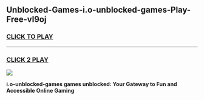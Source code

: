 
## Unblocked-Games-i.o-unblocked-games-Play-Free-vl9oj
<h3>
<a href="https://premium76.site?title=i.o-unblocked-games&ref=17A">CLICK TO PLAY</a></h3>
<hr>

<h3>
<a href="https://premium76.site?title=i.o-unblocked-games&ref=17A">CLICK 2 PLAY</a>
  
</h3>

<a href="https://premium76.site?title=i.o-unblocked-games&ref=17A"><img src="https://clearcache.store/games.png"></a>


**i.o-unblocked-games games unblocked: Your Gateway to Fun and Accessible Online Gaming**
